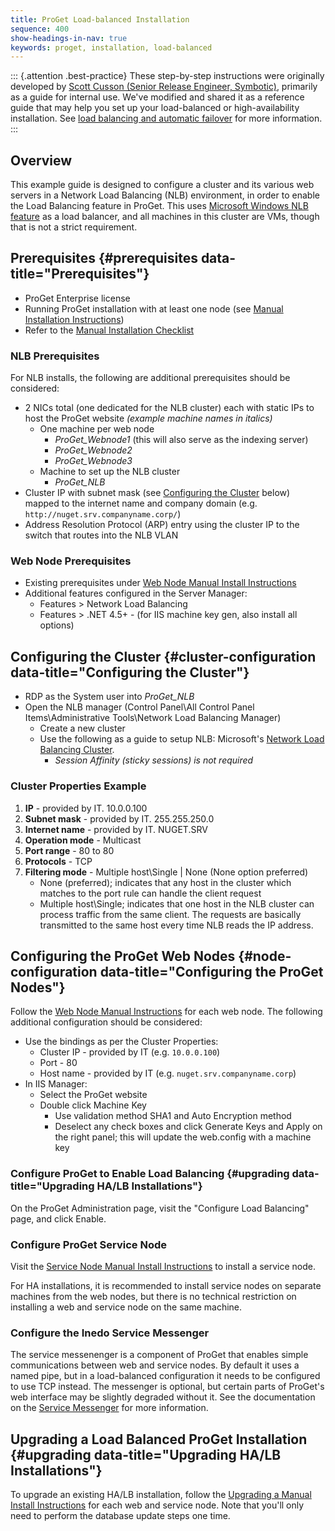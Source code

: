 ```yaml
---
title: ProGet Load-balanced Installation
sequence: 400
show-headings-in-nav: true
keywords: proget, installation, load-balanced
---
```


::: {.attention .best-practice}
These step-by-step instructions were originally developed by [Scott Cusson (Senior Release Engineer, Symbotic)](https://inedo.com/proget/case-studies/symbotic), primarily as a guide for internal use. We've modified and shared it as a reference guide that may help you set up your load-balanced or high-availability installation. See [load balancing and automatic failover](/docs/proget/installation/load-balancing-and-automatic-failover) for more information.
:::

## Overview

This example guide is designed to configure a cluster and its various web servers in a Network Load Balancing (NLB) environment, in order to enable the Load Balancing feature in ProGet. This uses [Microsoft Windows NLB feature](https://docs.microsoft.com/en-us/windows-server/networking/technologies/network-load-balancing) as a load balancer, and all machines in this cluster are VMs, though that is not a strict requirement.

## Prerequisites {#prerequisites data-title="Prerequisites"}

 - ProGet Enterprise license
 - Running ProGet installation with at least one node (see [Manual Installation Instructions](/docs/proget/installation/installation-guide/manual#first-run))
 - Refer to the [Manual Installation Checklist](/docs/proget/installation/installation-guide/manual#checklist)

### NLB Prerequisites

For NLB installs, the following are additional prerequisites should be considered:

 - 2 NICs total (one dedicated for the NLB cluster) each with static IPs to host the ProGet website *(example machine names in italics)*
    - One machine per web node
        - _ProGet_Webnode1_ (this will also serve as the indexing server)
        - _ProGet_Webnode2_
        - _ProGet_Webnode3_
    - Machine to set up the NLB cluster
        - _ProGet_NLB_
 - Cluster IP with subnet mask (see [Configuring the Cluster](#cluster-configuration) below) mapped to the internet name and company domain (e.g. `http://nuget.srv.companyname.corp/`)
 - Address Resolution Protocol (ARP) entry using the cluster IP to the switch that routes into the NLB VLAN

### Web Node Prerequisites

 - Existing prerequisites under [Web Node Manual Install Instructions](/docs/proget/installation/installation-guide/manual#web)
 - Additional features configured in the Server Manager:
   - Features > Network Load Balancing
   - Features > .NET 4.5+ - (for IIS machine key gen, also install all options)

## Configuring the Cluster {#cluster-configuration data-title="Configuring the Cluster"}

 - RDP as the System user into _ProGet_NLB_
 - Open the NLB manager (Control Panel\All Control Panel Items\Administrative Tools\Network Load Balancing Manager)
    - Create a new cluster
    - Use the following as a guide to setup NLB: Microsoft's [Network Load Balancing Cluster](https://technet.microsoft.com/en-us/library/cc771008.aspx).
        - *Session Affinity (sticky sessions) is not required*

### Cluster Properties Example

1. **IP** - provided by IT. 10.0.0.100
2. **Subnet mask** - provided by IT. 255.255.250.0
3. **Internet name** - provided by IT. NUGET.SRV
4. **Operation mode** - Multicast
5. **Port range** - 80 to 80
6. **Protocols** - TCP
7. **Filtering mode** - Multiple host\Single | None (None option preferred)
    - None (preferred); indicates that any host in the cluster which matches to the port rule can handle the client request
    - Multiple host\Single; indicates that one host in the NLB cluster can process traffic from the same client. The requests are basically transmitted to the same host every time NLB reads the IP address.

## Configuring the ProGet Web Nodes {#node-configuration data-title="Configuring the ProGet Nodes"}

Follow the [Web Node Manual Instructions](/docs/proget/installation/installation-guide/manual#web) for each web node. The following additional configuration should be considered:

 - Use the bindings as per the Cluster Properties:
   - Cluster IP - provided by IT (e.g. `10.0.0.100`)
   - Port - 80
   - Host name - provided by IT (e.g. `nuget.srv.companyname.corp`)
 - In IIS Manager:
    - Select the ProGet website
    - Double click Machine Key
        - Use validation method SHA1 and Auto Encryption method
        - Deselect any check boxes and click Generate Keys and Apply on the right panel; this will update the web.config with a machine key

### Configure ProGet to Enable Load Balancing {#upgrading data-title="Upgrading HA/LB Installations"}

On the ProGet Administration page, visit the "Configure Load Balancing" page, and click Enable.

### Configure ProGet Service Node

Visit the [Service Node Manual Install Instructions](/docs/proget/installation/installation-guide/manual#service) to install a service node.

For HA installations, it is recommended to install service nodes on separate machines from the web nodes, but there is no technical restriction on installing a web and service node on the same machine.

### Configure the Inedo Service Messenger

The service messenenger is a component of ProGet that enables simple communications between web and service nodes. By default it uses a named pipe, but in a load-balanced configuration it needs to be configured to use TCP instead. The messenger is optional, but certain parts of ProGet's web interface may be slightly degraded without it. See the documentation on the [Service Messenger](/docs/proget/installation/installation-guide/service-messenger) for more information.

## Upgrading a Load Balanced ProGet Installation {#upgrading data-title="Upgrading HA/LB Installations"}

To upgrade an existing HA/LB installation, follow the [Upgrading a Manual Install Instructions](/docs/proget/installation/installation-guide/manual#upgrade) for each web and service node. Note that you'll only need to perform the database update steps one time.
